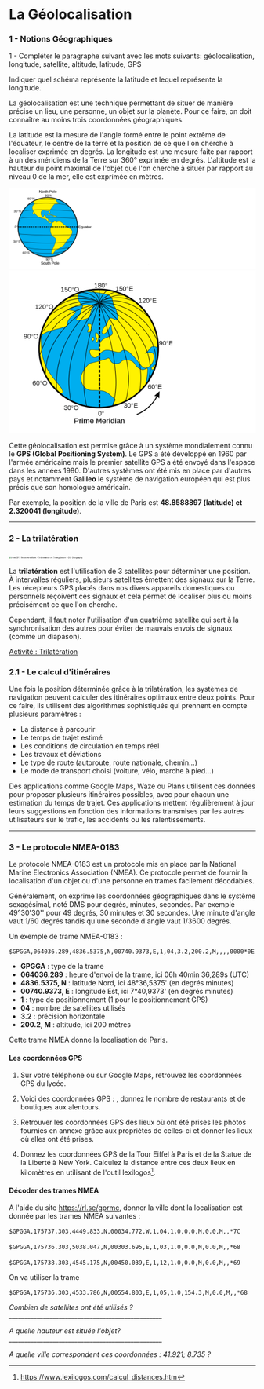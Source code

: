 # La Géolocalisation



### 1 - Notions Géographiques

1 - Compléter le paragraphe suivant avec les mots suivants: géolocalisation, longitude, satellite, altitude, latitude, GPS

Indiquer quel schéma représente la latitude et lequel représente la longitude.

La géolocalisation est une technique permettant de situer de manière précise un lieu, une personne, un objet sur la planète. Pour ce faire, on doit connaître au moins trois coordonnées géographiques.

La latitude est la mesure de l'angle formé entre le point extrême de l'équateur, le centre de la terre et la position de ce que l'on cherche à localiser exprimée en degrés. La longitude est une mesure faite par rapport à un des méridiens de la Terre sur 360° exprimée en degrés. L'altitude est la hauteur du point maximal de l'objet que l'on cherche à situer par rapport au niveau 0 de la mer, elle est exprimée en mètres.

![im1](im1.png)
![im2](im2.png)

Cette géolocalisation est permise grâce à un système mondialement connu le **GPS (Global Positioning System)**. Le GPS a été développé en 1960 par l'armée américaine mais le premier satellite GPS a été envoyé dans l'espace dans les années 1980. D'autres systèmes ont été mis en place par d'autres pays et notamment **Galileo** le système de navigation européen qui est plus précis que son homologue américain.

Par exemple, la position de la ville de Paris est **48.8588897 (latitude) et 2.320041 (longitude)**.

__________

### 2 - La trilatération

<img src="https://gisgeography.com/wp-content/uploads/2016/11/Trilateration-4.png" alt="How GPS Receivers Work - Trilateration vs Triangulation - GIS Geography" style="zoom:30%;" />

La **trilatération** est l'utilisation de 3 satellites pour déterminer une position. À intervalles réguliers, plusieurs satellites émettent des signaux sur la Terre. Les récepteurs GPS placés dans nos divers appareils domestiques ou personnels reçoivent ces signaux et cela permet de localiser plus ou moins précisément ce que l'on cherche.

Cependant, il faut noter l'utilisation d'un quatrième satellite qui sert à la synchronisation des autres pour éviter de mauvais envois de signaux (comme un diapason).

[Activité : Trilatération](https://parcours.algorea.org/fr/a/88752303685492924;p=4702,1067253748629066205,183305583351435935,1207970506541061357,237778358454750514;a=0)

### 2.1 - Le calcul d'itinéraires

Une fois la position déterminée grâce à la trilatération, les systèmes de navigation peuvent calculer des itinéraires optimaux entre deux points. Pour ce faire, ils utilisent des algorithmes sophistiqués qui prennent en compte plusieurs paramètres :

- La distance à parcourir
- Le temps de trajet estimé
- Les conditions de circulation en temps réel
- Les travaux et déviations
- Le type de route (autoroute, route nationale, chemin...)
- Le mode de transport choisi (voiture, vélo, marche à pied...)

Des applications comme Google Maps, Waze ou Plans utilisent ces données pour proposer plusieurs itinéraires possibles, avec pour chacun une estimation du temps de trajet. Ces applications mettent régulièrement à jour leurs suggestions en fonction des informations transmises par les autres utilisateurs sur le trafic, les accidents ou les ralentissements.

__________

### 3 - Le protocole NMEA-0183

Le protocole NMEA-0183 est un protocole mis en place par la National Marine Electronics Association (NMEA). Ce protocole permet de fournir la localisation d'un objet ou d'une personne en trames facilement décodables.

Généralement, on exprime les coordonnées géographiques dans le système sexagésimal, noté DMS pour degrés, minutes, secondes. Par exemple 49°30'30'' pour 49 degrés, 30 minutes et 30 secondes. Une minute d'angle vaut 1/60 degrés tandis qu'une seconde d'angle vaut 1/3600 degrés.

Un exemple de trame NMEA-0183 :

```
$GPGGA,064036.289,4836.5375,N,00740.9373,E,1,04,3.2,200.2,M,,,,0000*0E
```

- **GPGGA** : type de la trame
- **064036.289** : heure d'envoi de la trame, ici 06h 40min 36,289s (UTC)
- **4836.5375, N** : latitude Nord, ici 48°36,5375' (en degrés minutes)
- **00740.9373, E** : longitude Est, ici 7°40,9373' (en degrés minutes)
- **1** : type de positionnement (1 pour le positionnement GPS)
- **04** : nombre de satellites utilisés
- **3.2** : précision horizontale
- **200.2, M** : altitude, ici 200 mètres

Cette trame NMEA donne la localisation de Paris.

#### Les coordonnées GPS

1. Sur votre téléphone ou sur Google Maps, retrouvez les coordonnées GPS du lycée.

2. Voici des coordonnées GPS : , donnez le nombre de restaurants et de boutiques aux alentours.

3. Retrouver les coordonnées GPS des lieux où ont été prises les photos fournies en annexe grâce aux propriétés de celles-ci et donner les lieux où elles ont été prises.

4. Donnez les coordonnées GPS de la Tour Eiffel à Paris et de la Statue de la Liberté à New York. Calculez la distance entre ces deux lieux en kilomètres en utilisant de l'outil lexilogos[^1].

[^1]:https://www.lexilogos.com/calcul_distances.htm

#### Décoder des trames NMEA

A l'aide du site https://rl.se/gprmc, donner la ville dont la localisation est donnée par les trames NMEA suivantes :

```
$GPGGA,175737.303,4449.833,N,00034.772,W,1,04,1.0,0.0,M,0.0,M,,*7C

$GPGGA,175736.303,5038.047,N,00303.695,E,1,03,1.0,0.0,M,0.0,M,,*68

$GPGGA,175738.303,4545.175,N,00450.039,E,1,12,1.0,0.0,M,0.0,M,,*69
```

On va utiliser la trame

```
$GPGGA,175736.303,4533.786,N,00554.803,E,1,05,1.0,154.3,M,0.0,M,,*68
```

*Combien de satellites ont été utilisés ?_________________________________________________*

*A quelle hauteur est située l'objet? _________________________________________________*

*A quelle ville correspondent ces coordonnées : 41.921; 8.735 ?*